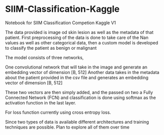 # SIIM-Classification-Kaggle

Notebook for SIIM Classification Competion Kaggle V1

The data provided is image od skin lesion as well as the metadata of that patient.
First preprocessing of the data is done to take care of the Nan values as well as other 
categorical data, then a custom model is developed to classify the patient as benign or malignant

The model consists of three networks,

One convolutional network that will take in the image and generate an embedding vector of dimension [B, 512]
Another data takes in the metadata about the patient provided in the csv file and generates an embedding vector of dimension [B, 512]

These two vectors are then simply added, and the passed on two a Fully Connected Network (FCN) and classification is done using softmax
as the activation function in the last layer.

For loss function currently using cross entropy loss. 

Since two types of data is available different architectures and training techniques are possible. Plan to explore all of them over time
